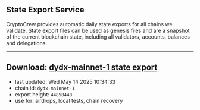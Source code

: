 ## State Export Service
CryptoCrew provides automatic daily state exports for all chains we validate. State export files can be used as genesis files and are a snapshot of the current blockchain state, including all validators, accounts, balances and delegations.

---
**Download: [dydx-mainnet-1 state export](https://dl-tyo.ccvalidators.com/SERVICE/dydx/dydx-mainnet-1_export_44858448.json)**
---

- last updated: Wed May 14 2025 10:34:33
- chain id: `dydx-mainnet-1`
- export height: `44858448`
- use for: airdrops, local tests, chain recovery
